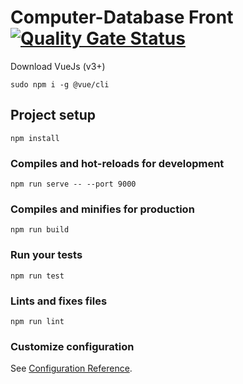 # Computer-Database Front [![Quality Gate Status](https://sonarcloud.io/api/project_badges/measure?project=IQbrod_Front-Computer-Database&metric=alert_status)](https://sonarcloud.io/dashboard?id=IQbrod_Front-Computer-Database)
Download VueJs (v3+)  
```
sudo npm i -g @vue/cli
```

## Project setup
```
npm install
```

### Compiles and hot-reloads for development
```
npm run serve -- --port 9000
```

### Compiles and minifies for production
```
npm run build
```

### Run your tests
```
npm run test
```

### Lints and fixes files
```
npm run lint
```

### Customize configuration
See [Configuration Reference](https://cli.vuejs.org/config/).
